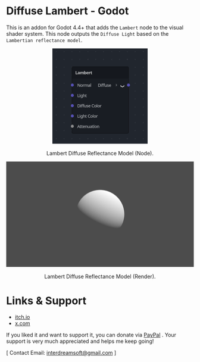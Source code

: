 # Diffuse Lambert - Godot
This is an addon for Godot 4.4+ that adds the `Lambert` node to the visual shader system. This node outputs the `Diffuse Light` based on the `Lambertian reflectance model`.

<div align="center">
  
![LambertNode](https://github.com/ElSuicio/Diffuse-Lambert-Godot/blob/69f2941c6b1b2ff165162f8b36cae8e91660228b/LambertNode.png)

</div>

<div align="center"> Lambert Diffuse Reflectance Model (Node). </div>


<div align="center">

![LambertRender](https://github.com/ElSuicio/Diffuse-Lambert-Godot/blob/9ff4fda330d6fd9b877972bdf675c5714376108c/render/Lambert.png)

</div>

<div align="center"> Lambert Diffuse Reflectance Model (Render). </div>



# Links & Support
- [itch.io](https://interdreamsoft.itch.io/)
- [x.com](x.com/ElSuicio)

If you liked it and want to support it, you can donate via [PayPal](https://www.paypal.com/donate/?hosted_button_id=NRD94T2N7XZ6J) . Your support is very much appreciated and helps me keep going!


[ Contact Email: interdreamsoft@gmail.com ]
